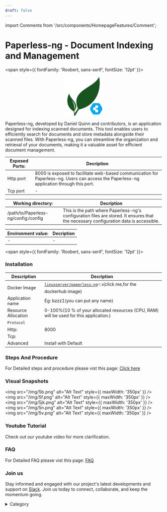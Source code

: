 ```yaml
---
draft: false
---
```

import Comments from '/src/components/HomepageFeatures/Comment';




# Paperless-ng - Document Indexing and Management

<span style={{ fontFamily: 'Roobert, sans-serif', fontSize: '12pt' }}>


<p align="center">
  <img src="/img/bfd.png" alt="Alt Text" width="25%"/>
</p> 

Paperless-ng, developed by Daniel Quinn and contributors, is an application designed for indexing scanned documents. This tool enables users to efficiently search for documents and store metadata alongside their scanned files. With Paperless-ng, you can streamline the organization and retrieval of your documents, making it a valuable asset for efficient document management.



 

|  **Exposed Ports:**    | Decription                                                                                                               | 
| --------------------- | ------                                                                                                                   | 
| Http port          |       8000 is exposed to facilitate web-based communication for Paperless-ng. Users can access the Paperless-ng application through this port.                              |
| Tcp port      |              -                                                                     | 

|  **Working directory:** | Decription                                                                                                               | 
| --------------------- | ------                                                                                                                   | 
| /path/to/Paperless-ng/config:/config         |  This is the path  where Paperless-ng's configuration files are stored. It ensures that the necessary configuration data is accessible.                                  |



|   **Environment value:**          | Decription                                                                                                               | 
| --------------------- | ------                                                                                                                   | 
|-       |  -                              |


</span>


<span style={{ fontFamily: 'Roobert, sans-serif', fontSize: '12pt' }}>

### Installation


|  Description          | Decription                                                                                                               | 
| --------------------- | ------                                                                                                                   | 
| Docker Image          |  [`linuxserver/paperless-ng`](https://hub.docker.com/r/linuxserver/paperless-ng)👈(click me,for the dockerhub image)                                   |
| Application name      |  Eg: bzzz1(you can put any name)                                                                                        | 
| Resource Allocation   |  0-100%(10 % of your allocated resources (CPU, RAM) will be used for this application.)                                  | 
| `Protocol`            |                                                                                                                          | 
|  Http:                | 8000                                                                                                                       |
|  Tcp:                 |                                                                                                                          | 
|    Advanced           |    Install with Default                                                                                                  |

                                                                        


### Steps And Procedure

For Detailed steps and procedure please vist this page: [Click here](https://techscaleinfinite.github.io/introduction/cloud-float/Steps%20and%20procedure)


### Visual Snapshots

<img src="/img/5b.png" alt="Alt Text" style={{ maxWidth: '350px' }} /> <img src="/img/5f.png" alt="Alt Text" style={{ maxWidth: '350px' }} /> <img src="/img/5jk.png" alt="Alt Text" style={{ maxWidth: '350px' }} /> <img src="/img/5n.png" alt="Alt Text" style={{ maxWidth: '350px' }} /> <img src="/img/5v.png" alt="Alt Text" style={{ maxWidth: '350px' }} />



### Youtube Tutorial&#x20;

Check out our youtube video for more clarification.



### FAQ

For Detailed FAQ please vist this page: [FAQ](https://techscaleinfinite.github.io/FAQ)

### Join us

Stay informed and engaged with our project's latest developments and support on [Slack](https://app.slack.com/client/T04QS32JX6E/C04QKEWE146). Join us today to connect, collaborate, and keep the momentum going.

<details>

<summary>Category</summary>

Kubernetes, cloud computing, DevOps, cloud services, hosting platform, container orchestration, cloud infrastructure, cloud deployment, cloud management, cloud technology, cloud solutions , media, entertainment

</details>

</span>

<Comments />
